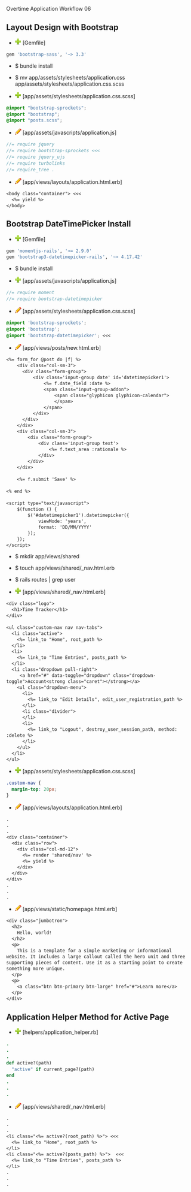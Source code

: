  Overtime Application Workflow 06

## Layout Design with Bootstrap 


- ![add](plus.png) [Gemfile]
```rb
gem 'bootstrap-sass', '~> 3.3'
```

- $ bundle install

- $ mv app/assets/stylesheets/application.css app/assets/stylesheets/application.css.scss 

- ![add](plus.png) [app/assets/stylesheets/application.css.scss]
```scss
@import "bootstrap-sprockets";
@import "bootstrap";
@import "posts.scss";
```
- ![edit](edit.png) [app/assets/javascripts/application.js]
```js
//= require jquery
//= require bootstrap-sprockets <<<
//= require jquery_ujs
//= require turbolinks
//= require_tree .
```
- ![edit](edit.png) [app/views/layouts/application.html.erb]
```erb
<body class="container"> <<<
  <%= yield %>
</body>
 ```

## Bootstrap DateTimePicker Install

- ![add](plus.png) [Gemfile]
```rb
gem 'momentjs-rails', '>= 2.9.0'
gem 'bootstrap3-datetimepicker-rails', '~> 4.17.42'
```

- $ bundle install

- ![add](plus.png) [app/assets/javascripts/application.js]
```js
//= require moment
//= require bootstrap-datetimepicker
```

- ![edit](edit.png) [app/assets/stylesheets/application.css.scss]
```scss
@import 'bootstrap-sprockets';
@import 'bootstrap';
@import 'bootstrap-datetimepicker'; <<<
```

- ![edit](edit.png) [app/views/posts/new.html.erb]
```erb
<%= form_for @post do |f| %>
    <div class="col-sm-3">
      <div class="form-group">
          <div class='input-group date' id='datetimepicker1'>
              <%= f.date_field :date %>
              <span class="input-group-addon">
                  <span class="glyphicon glyphicon-calendar">
                  </span>
              </span>
          </div>
      </div>
    </div>
    <div class="col-sm-3">
        <div class="form-group">
            <div class='input-group text'>
                <%= f.text_area :rationale %>
            </div>
        </div>
    </div>
	
	<%= f.submit 'Save' %>

<% end %>

<script type="text/javascript">
    $(function () {
        $('#datetimepicker1').datetimepicker({
            viewMode: 'years',
            format: 'DD/MM/YYYY'
        });
    });
</script>
```

- $ mkdir app/views/shared
- $ touch app/views/shared/_nav.html.erb
- $ rails routes | grep user

- ![add](plus.png) [app/views/shared/_nav.html.erb]
```erb
<div class="logo">
  <h1>Time Tracker</h1>
</div>

<ul class="custom-nav nav nav-tabs">
  <li class="active">
    <%= link_to "Home", root_path %>
  </li>
  <li>
    <%= link_to "Time Entries", posts_path %>
  </li>
  <li class="dropdown pull-right">
     <a href="#" data-toggle="dropdown" class="dropdown-toggle">Account<strong class="caret"></strong></a>
    <ul class="dropdown-menu">
      <li>
        <%= link_to "Edit Details", edit_user_registration_path %>
      </li>
      <li class="divider">
      </li>
      <li>
        <%= link_to "Logout", destroy_user_session_path, method: :delete %>
      </li>
    </ul>
  </li>
</ul>
```

- ![add](plus.png) [app/assets/stylesheets/application.css.scss]
```scss
.custom-nav {
  margin-top: 20px;
}
```

- ![edit](edit.png) [app/views/layouts/application.html.erb]
```erb
.
.
.
<div class="container"> 
  <div class="row">
    <div class="col-md-12">
      <%= render 'shared/nav' %>
      <%= yield %>
    </div>
  </div>
</div>
.
.
.
```

- ![edit](edit.png) [app/views/static/homepage.html.erb]
```erb
<div class="jumbotron">
  <h2>
    Hello, world!
  </h2>
  <p>
    This is a template for a simple marketing or informational website. It includes a large callout called the hero unit and three supporting pieces of content. Use it as a starting point to create something more unique.
  </p>
  <p>
    <a class="btn btn-primary btn-large" href="#">Learn more</a>
  </p>
</div>
```

## Application Helper Method for Active Page

- ![add](plus.png) [helpers/application_helper.rb]
```rb
.
.
.
def active?(path)
  "active" if current_page?(path)
end
.
.
.
```

- ![edit](edit.png) [app/views/shared/_nav.html.erb]
```erb
.
.
.
<li class="<%= active?(root_path) %>"> <<<
  <%= link_to "Home", root_path %>
</li>
<li class="<%= active?(posts_path) %>">  <<<
  <%= link_to "Time Entries", posts_path %>
</li>
.
.
.
```